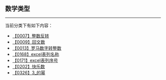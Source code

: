 <div style="font-size: 20px; margin-bottom: 15px; font-weight: bold;">数学类型</div>
<hr style="height: 1px; margin: 1em 0px;" />

当前分类下有如下内容：

* [【0007】整数反转](/tools/tpl/【0007】整数反转.md)
* [【0009】回文数](/tools/tpl/【0009】回文数.md)
* [【0013】罗马数字转整数](/tools/tpl/【0013】罗马数字转整数.md)
* [【0168】excel表列名称](/tools/tpl/【0168】excel表列名称.md)
* [【0171】excel表列序号](/tools/tpl/【0171】excel表列序号.md)
* [【0202】快乐数](/tools/tpl/【0202】快乐数.md)
* [【0326】3_的幂](/tools/tpl/【0326】3_的幂.md)